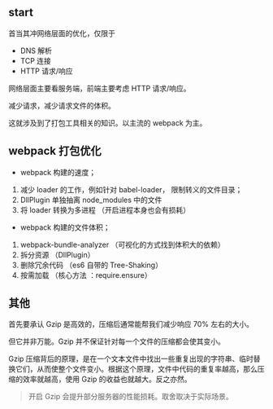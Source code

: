 ## start

首当其冲网络层面的优化，仅限于

- DNS 解析
- TCP 连接
- HTTP 请求/响应

网络层面主要看服务端，前端主要考虑 HTTP 请求/响应。

减少请求，减少请求文件的体积。

这就涉及到了打包工具相关的知识。以主流的 webpack 为主。

## webpack 打包优化

- webpack 构建的速度；

1. 减少 loader 的工作，例如针对 babel-loader， 限制转义的文件目录；
2. DllPlugin 单独抽离 node_modules 中的文件
3. 将 loader 转换为多进程 （开启进程本身也会有损耗）

- webpack 构建的文件体积；

1. webpack-bundle-analyzer （可视化的方式找到体积大的依赖）
2. 拆分资源 （DllPlugin）
3. 删除冗余代码 （es6 自带的 Tree-Shaking）
4. 按需加载 （核心方法 ：require.ensure）

## 其他

首先要承认 Gzip 是高效的，压缩后通常能帮我们减少响应 70% 左右的大小。

但它并非万能。Gzip 并不保证针对每一个文件的压缩都会使其变小。

Gzip 压缩背后的原理，是在一个文本文件中找出一些重复出现的字符串、临时替换它们，从而使整个文件变小。根据这个原理，文件中代码的重复率越高，那么压缩的效率就越高，使用 Gzip 的收益也就越大。反之亦然。

> 开启 Gzip 会提升部分服务器的性能损耗。取舍取决于实际场景。
